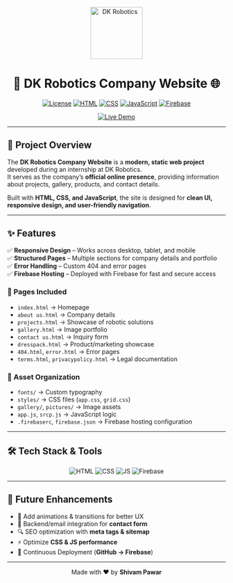 <p align="center">
  <img src="https://img.icons8.com/external-flaticons-flat-flat-icons/512/external-robotics-automation-technology-flaticons-flat-flat-icons.png" alt="DK Robotics" width="120"/>
</p>

<h1 align="center">🤖 DK Robotics Company Website 🌐</h1>

<p align="center">
  <a href="LICENSE"><img src="https://img.shields.io/badge/License-MIT-blue" alt="License"></a>
  <a href="https://developer.mozilla.org/en-US/docs/Web/HTML"><img src="https://img.shields.io/badge/HTML-5-orange?logo=html5" alt="HTML"></a>
  <a href="https://developer.mozilla.org/en-US/docs/Web/CSS"><img src="https://img.shields.io/badge/CSS-3-blue?logo=css3" alt="CSS"></a>
  <a href="https://developer.mozilla.org/en-US/docs/Web/JavaScript"><img src="https://img.shields.io/badge/JavaScript-ES6-yellow?logo=javascript" alt="JavaScript"></a>
  <a href="https://firebase.google.com/"><img src="https://img.shields.io/badge/Hosting-Firebase-orange?logo=firebase" alt="Firebase"></a>
</p>

<p align="center">
  <a href="https://dkrobotics-website.web.app/" target="_blank">
    <img src="https://img.shields.io/badge/🌐 Live Demo-Visit%20Now-brightgreen?style=for-the-badge" alt="Live Demo"/>
  </a>
</p>

---

## 📖 Project Overview  

The **DK Robotics Company Website** is a **modern, static web project** developed during an internship at DK Robotics.  
It serves as the company’s **official online presence**, providing information about projects, gallery, products, and contact details.  

Built with **HTML, CSS, and JavaScript**, the site is designed for **clean UI, responsive design, and user-friendly navigation**.  

---

## ✨ Features  

✅ **Responsive Design** – Works across desktop, tablet, and mobile  
✅ **Structured Pages** – Multiple sections for company details and portfolio  
✅ **Error Handling** – Custom 404 and error pages  
✅ **Firebase Hosting** – Deployed with Firebase for fast and secure access  

### 📂 Pages Included  
- `index.html` → Homepage  
- `about us.html` → Company details  
- `projects.html` → Showcase of robotic solutions  
- `gallery.html` → Image portfolio  
- `contact us.html` → Inquiry form  
- `dresspack.html` → Product/marketing showcase  
- `404.html`, `error.html` → Error pages  
- `terms.html`, `privacypolicy.html` → Legal documentation  

### 📁 Asset Organization  
- `fonts/` → Custom typography  
- `styles/` → CSS files (`app.css`, `grid.css`)  
- `gallery/`, `pictures/` → Image assets  
- `app.js`, `srcp.js` → JavaScript logic  
- `.firebaserc`, `firebase.json` → Firebase hosting configuration  

---

## 🛠 Tech Stack & Tools  

<p align="center">
  <img src="https://img.shields.io/badge/Frontend-HTML-orange" alt="HTML">
  <img src="https://img.shields.io/badge/Styling-CSS-blue" alt="CSS">
  <img src="https://img.shields.io/badge/Logic-JavaScript-yellow" alt="JS">
  <img src="https://img.shields.io/badge/Hosting-Firebase-orange" alt="Firebase">
</p>

---

## 🚀 Future Enhancements  

- 🎨 Add animations & transitions for better UX  
- 📧 Backend/email integration for **contact form**  
- 🔍 SEO optimization with **meta tags & sitemap**  
- ⚡ Optimize **CSS & JS performance**  
- 🔄 Continuous Deployment (**GitHub → Firebase**)  

---

<p align="center">
  Made with ❤️ by <b>Shivam Pawar</b>
</p>

